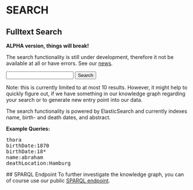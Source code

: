 

# SEARCH

## Fulltext Search
<b>ALPHA version, things will break!</b>

The search functionality is still under development, therefore it not be available at all or have errors. See our [news](/news/experimental-search-online/).

<form action="javascript:search()">
<input type="text" id="query">
<input type="submit" value="Search" />
</form>
<p></p>
<div id="results">
</div>
<p></p>
<p>Note: this is currently limited to at most 10 results. However, it might help to quickly figure out, if we have something in our knowledge graph regarding your search or to generate new entry point into our data.</p>
<p>
The search functionality is powered by ElasticSearch and currently indexes name, birth- and death dates, and abstract.
</p>
<p>
<b>Example Queries:</b><br/>
<pre>
thora
birthDate:1870
birthDate:18*
name:abraham
deathLocation:Hamburg
</pre>
</p>
## SPARQL Endpoint
To further investigate the knowledge graph, you can of course use our public <a href="http://data.judaicalink.org/sparql.html">SPARQL endpoint</a>.
